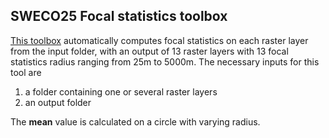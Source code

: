 ## SWECO25 Focal statistics toolbox

[This toolbox](focal_statistics_SWECO25.tbx) automatically computes focal statistics on each raster layer from the input folder, with an output of 13 raster layers with 13 focal statistics radius ranging from 25m to 5000m. The necessary inputs for this tool are 

1. a folder containing one or several raster layers
2. an output folder

The **mean**  value is calculated on a circle with varying radius. 



